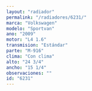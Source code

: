```yaml
---
layout: "radiador"
permalink: "/radiadores/6231/"
marca: "Volkswagen"
modelo: "Sportvan"
ano: "2009"
motor: "L4 1.6"
transmision: "Estándar"
parte: "M-916"
clima: "Con clima"
alto: "24 3/4"
ancho: "15 1/4"
observaciones: ""
id: "6231"
---
```


